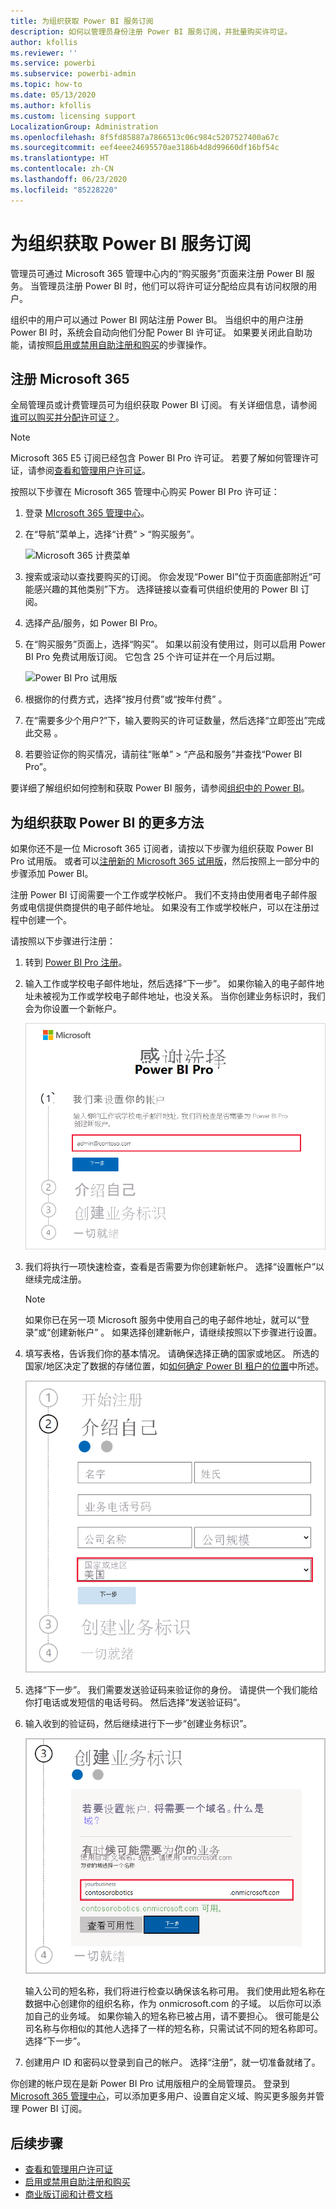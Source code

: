 ```yaml
---
title: 为组织获取 Power BI 服务订阅
description: 如何以管理员身份注册 Power BI 服务订阅，并批量购买许可证。
author: kfollis
ms.reviewer: ''
ms.service: powerbi
ms.subservice: powerbi-admin
ms.topic: how-to
ms.date: 05/13/2020
ms.author: kfollis
ms.custom: licensing support
LocalizationGroup: Administration
ms.openlocfilehash: 8f5fd85887a7866513c06c984c5207527400a67c
ms.sourcegitcommit: eef4eee24695570ae3186b4d8d99660df16bf54c
ms.translationtype: HT
ms.contentlocale: zh-CN
ms.lasthandoff: 06/23/2020
ms.locfileid: "85228220"
---
```

# <a name="get-a-power-bi-service-subscription-for-your-organization"></a>为组织获取 Power BI 服务订阅

管理员可通过 Microsoft 365 管理中心内的“购买服务”页面来注册 Power BI 服务。 当管理员注册 Power BI 时，他们可以将许可证分配给应具有访问权限的用户。

组织中的用户可以通过 Power BI 网站注册 Power BI。 当组织中的用户注册 Power BI 时，系统会自动向他们分配 Power BI 许可证。 如果要关闭此自助功能，请按照[启用或禁用自助注册和购买](service-admin-disable-self-service.md)的步骤操作。

## <a name="sign-up-through-microsoft-365"></a>注册 Microsoft 365

全局管理员或计费管理员可为组织获取 Power BI 订阅。 有关详细信息，请参阅[谁可以购买并分配许可证？](service-admin-licensing-organization.md#who-can-purchase-and-assign-licenses)。

> [!NOTE]
>
> Microsoft 365 E5 订阅已经包含 Power BI Pro 许可证。 若要了解如何管理许可证，请参阅[查看和管理用户许可证](service-admin-manage-licenses.md)。
>
>

按照以下步骤在 Microsoft 365 管理中心购买 Power BI Pro 许可证：

1. 登录 [MIcrosoft 365 管理中心](https://admin.microsoft.com)。

2. 在“导航”菜单上，选择“计费” > “购买服务”。
  
   ![Microsoft 365 计费菜单](media/service-admin-org-subscription/m365-billing-menu.png)

3. 搜索或滚动以查找要购买的订阅。 你会发现“Power BI”位于页面底部附近“可能感兴趣的其他类别”下方。 选择链接以查看可供组织使用的 Power BI 订阅。

4. 选择产品/服务，如 Power BI Pro。

5. 在“购买服务”页面上，选择“购买”。 如果以前没有使用过，则可以启用 Power BI Pro 免费试用版订阅。 它包含 25 个许可证并在一个月后过期。

   ![Power BI Pro 试用版](media/service-admin-org-subscription/m365-org-free-trial-pro.png)

6. 根据你的付费方式，选择“按月付费”或“按年付费” 。

7. 在“需要多少个用户?”下，输入要购买的许可证数量，然后选择“立即签出”完成此交易 。

8. 若要验证你的购买情况，请前往“账单” > “产品和服务”并查找“Power BI Pro”。

要详细了解组织如何控制和获取 Power BI 服务，请参阅[组织中的 Power BI](https://docs.microsoft.com/microsoft-365/admin/misc/power-bi-in-your-organization?view=o365-worldwide)。

## <a name="more-ways-to-get-power-bi-for-your-organization"></a>为组织获取 Power BI 的更多方法

如果你还不是一位 Microsoft 365 订阅者，请按以下步骤为组织获取 Power BI Pro 试用版。 或者可以[注册新的 Microsoft 365 试用版](service-admin-signing-up-for-power-bi-with-a-new-office-365-trial.md)，然后按照上一部分中的步骤添加 Power BI。

注册 Power BI 订阅需要一个工作或学校帐户。 我们不支持由使用者电子邮件服务或电信提供商提供的电子邮件地址。 如果没有工作或学校帐户，可以在注册过程中创建一个。

请按照以下步骤进行注册：

1. 转到 [Power BI Pro 注册](https://signup.microsoft.com/create-account/signup?OfferId=d59682f3-3e3b-4686-9c00-7c7c1c736085&ali=1&products=d59682f3-3e3b-4686-9c00-7c7c1c736085)。 

2. 输入工作或学校电子邮件地址，然后选择“下一步”。 如果你输入的电子邮件地址未被视为工作或学校电子邮件地址，也没关系。 当你创建业务标识时，我们会为你设置一个新帐户。

   ![Power BI Pro 注册](media/service-admin-org-subscription/power-bi-pro-admins.png)

3. 我们将执行一项快速检查，查看是否需要为你创建新帐户。 选择“设置帐户”以继续完成注册。

   > [!NOTE]
   >如果你已在另一项 Microsoft 服务中使用自己的电子邮件地址，就可以“登录”或“创建新帐户” 。 如果选择创建新帐户，请继续按照以下步骤进行设置。
>
>
 
4. 填写表格，告诉我们你的基本情况。 请确保选择正确的国家或地区。 所选的国家/地区决定了数据的存储位置，如[如何确定 Power BI 租户的位置](service-admin-where-is-my-tenant-located.md#how-to-determine-where-your-power-bi-tenant-is-located)中所述。

   ![告诉我们你的基本情况](media/service-admin-org-subscription/tell-about-yourself.png)

5. 选择“下一步”。 我们需要发送验证码来验证你的身份。 请提供一个我们能给你打电话或发短信的电话号码。 然后选择“发送验证码”。

6. 输入收到的验证码，然后继续进行下一步“创建业务标识”。

   ![创建业务标识](media/service-admin-org-subscription/business-identity.png)

    输入公司的短名称，我们将进行检查以确保该名称可用。 我们使用此短名称在数据中心创建你的组织名称，作为 onmicrosoft.com 的子域。 以后你可以添加自己的业务域。 如果你输入的短名称已被占用，请不要担心。 很可能是公司名称与你相似的其他人选择了一样的短名称，只需试试不同的短名称即可。 选择“下一步”。
    
7. 创建用户 ID 和密码以登录到自己的帐户。 选择“注册”，就一切准备就绪了。

你创建的帐户现在是新 Power BI Pro 试用版租户的全局管理员。 登录到 [Microsoft 365 管理中心](https://admin.microsoft.com)，可以添加更多用户、设置自定义域、购买更多服务并管理 Power BI 订阅。

## <a name="next-steps"></a>后续步骤

- [查看和管理用户许可证](service-admin-manage-licenses.md)
- [启用或禁用自助注册和购买](service-admin-disable-self-service.md)
- [商业版订阅和计费文档](https://docs.microsoft.com/microsoft-365/commerce/?view=o365-worldwide)
